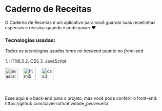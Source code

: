 # Caderno de Receitas

O Caderno de Receitas é um aplicativo para você guardar suas receitinhas especiais e 
revisitar quando e onde quiser ♥

<h3 align="left"> Tecnologias usadas: </h3>
<p> <i>Todas as tecnologias usadas tanto no backend quanto no front-end</i> </br>
<br>
1. HTML5
2. CSS
3. JavaScript

<div style="display: inline_block">
<div align="left">
  <img src="https://cdn.jsdelivr.net/gh/devicons/devicon/icons/javascript/javascript-original.svg" height="40" alt="javascript logo"/>
  <img width="12" />
  <img src="https://cdn.jsdelivr.net/gh/devicons/devicon/icons/html5/html5-original.svg" height="40" alt="html5 logo"/>
  <img width="12" />
  <img src="https://cdn.jsdelivr.net/gh/devicons/devicon/icons/css3/css3-original.svg" height="40" alt="css3 logo"/>
</div>
</div>
<br>
<br>
<p> Esse aqui é o back-end para o projeto, mas você pode conferir
o front-end: https://github.com/xavierruth/atividade_pwareceita


